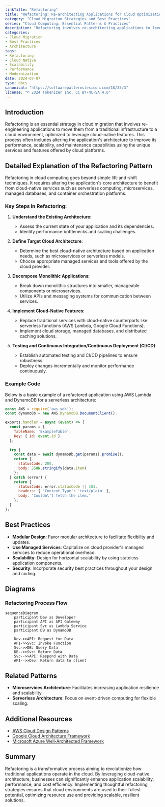 ```yaml
---
linkTitle: "Refactoring"
title: "Refactoring: Re-architecting Applications for Cloud Optimization"
category: "Cloud Migration Strategies and Best Practices"
series: "Cloud Computing: Essential Patterns & Practices"
description: "Refactoring involves re-architecting applications to leverage cloud-native capabilities, improving performance, scalability, and maintainability in a cloud environment."
categories:
- Cloud Migration
- Best Practices
- Architecture
tags:
- Refactoring
- Cloud Native
- Scalability
- Performance
- Modernization
date: 2024-07-07
type: docs
canonical: "https://softwarepatternslexicon.com/18/23/3"
license: "© 2024 Tokenizer Inc. CC BY-NC-SA 4.0"
---
```


## Introduction

Refactoring is an essential strategy in cloud migration that involves re-engineering applications to move them from a traditional infrastructure to a cloud environment, optimized to leverage cloud-native features. This process often includes altering the application's architecture to improve its performance, scalability, and maintenance capabilities using the unique services and features offered by cloud platforms.

## Detailed Explanation of the Refactoring Pattern

Refactoring in cloud computing goes beyond simple lift-and-shift techniques. It requires altering the application's core architecture to benefit from cloud-native services such as serverless computing, microservices, managed databases, and container orchestration platforms.

### Key Steps in Refactoring:

1. **Understand the Existing Architecture**:
   - Assess the current state of your application and its dependencies.
   - Identify performance bottlenecks and scaling challenges.

2. **Define Target Cloud Architecture**:
   - Determine the best cloud-native architecture based on application needs, such as microservices or serverless models.
   - Choose appropriate managed services and tools offered by the cloud provider.

3. **Decompose Monolithic Applications**:
   - Break down monolithic structures into smaller, manageable components or microservices.
   - Utilize APIs and messaging systems for communication between services.

4. **Implement Cloud-Native Features**:
   - Replace traditional services with cloud-native counterparts like serverless functions (AWS Lambda, Google Cloud Functions).
   - Implement cloud storage, managed databases, and distributed caching solutions.

5. **Testing and Continuous Integration/Continuous Deployment (CI/CD)**:
   - Establish automated testing and CI/CD pipelines to ensure robustness.
   - Deploy changes incrementally and monitor performance continuously.

### Example Code

Below is a basic example of a refactored application using AWS Lambda and DynamoDB for a serverless architecture:

```javascript
const AWS = require('aws-sdk');
const dynamoDb = new AWS.DynamoDB.DocumentClient();

exports.handler = async (event) => {
  const params = {
    TableName: 'ExampleTable',
    Key: { id: event.id }
  };
  
  try {
    const data = await dynamoDb.get(params).promise();
    return {
      statusCode: 200,
      body: JSON.stringify(data.Item)
    };
  } catch (error) {
    return {
      statusCode: error.statusCode || 501,
      headers: { 'Content-Type': 'text/plain' },
      body: 'Couldn\'t fetch the item.'
    };
  }
};
```

## Best Practices

- **Modular Design**: Favor modular architecture to facilitate flexibility and updates.
- **Use Managed Services**: Capitalize on cloud provider's managed services to reduce operational overhead.
- **Scalability**: Design for horizontal scalability by using stateless application components.
- **Security**: Incorporate security best practices throughout your design and coding.

## Diagrams

### Refactoring Process Flow

```mermaid
sequenceDiagram
    participant Dev as Developer
    participant API as API Gateway
    participant Svc as Lambda Service
    participant DB as DynamoDB
    
    Dev->>API: Request for Data
    API->>Svc: Invoke Function
    Svc->>DB: Query Data
    DB-->>Svc: Return Data
    Svc-->>API: Respond with Data
    API-->>Dev: Return data to client
```

## Related Patterns

- **Microservices Architecture**: Facilitates increasing application resilience and scalability.
- **Serverless Architecture**: Focus on event-driven computing for flexible scaling.

## Additional Resources

- [AWS Cloud Design Patterns](https://docs.aws.amazon.com/solutions/latest/well-architected-framework/welcome.html)
- [Google Cloud Architecture Framework](https://cloud.google.com/architecture)
- [Microsoft Azure Well-Architected Framework](https://docs.microsoft.com/en-us/azure/architecture/framework/)

## Summary

Refactoring is a transformative process aiming to revolutionize how traditional applications operate in the cloud. By leveraging cloud-native architecture, businesses can significantly enhance application scalability, performance, and cost efficiency. Implementing thoughtful refactoring strategies ensures that cloud environments are used to their fullest potential, optimizing resource use and providing scalable, resilient solutions.
